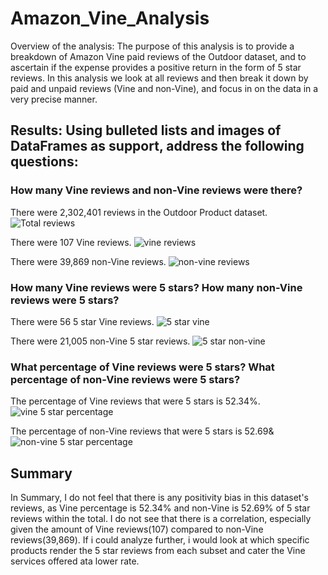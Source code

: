 # Amazon_Vine_Analysis

Overview of the analysis: The purpose of this analysis is to provide a breakdown of Amazon Vine paid reviews of the Outdoor dataset, and to ascertain if the expense provides a positive return in the form of 5 star reviews. In this analysis we look at all reviews and then break it down by paid and unpaid reviews (Vine and non-Vine), and focus in on the data in a very precise manner.


## Results: Using bulleted lists and images of DataFrames as support, address the following questions:
### How many Vine reviews and non-Vine reviews were there?

There were 2,302,401 reviews in the Outdoor Product dataset.
![Total reviews](https://user-images.githubusercontent.com/85216568/141704527-6958f443-92d1-4a3b-bf38-0dd73ff02fc4.PNG)

There were 107 Vine reviews.
![vine reviews](https://user-images.githubusercontent.com/85216568/141704744-30025530-2c13-4f94-afdf-6073a14bedf2.PNG)

There were 39,869 non-Vine reviews.
![non-vine reviews](https://user-images.githubusercontent.com/85216568/141704755-13180e21-ac9f-4c98-81b8-14858e820d67.PNG)


### How many Vine reviews were 5 stars? How many non-Vine reviews were 5 stars?

There were 56 5 star Vine reviews.
![5 star vine](https://user-images.githubusercontent.com/85216568/141704590-14976995-a5e1-4922-bb47-afdb3ea5aae9.PNG)

There were 21,005 non-Vine 5 star reviews.
![5 star non-vine](https://user-images.githubusercontent.com/85216568/141704702-e6cdbfb4-1c00-483f-a47d-0ae3a199dd33.PNG)


### What percentage of Vine reviews were 5 stars? What percentage of non-Vine reviews were 5 stars?

The percentage of Vine reviews that were 5 stars is 52.34%.
![vine 5 star percentage](https://user-images.githubusercontent.com/85216568/141704786-60ebae4a-4e1e-4d8e-9a13-34907ccc80df.PNG)

The percentage of non-Vine reviews that were 5 stars is 52.69&
![non-vine 5 star percentage](https://user-images.githubusercontent.com/85216568/141704815-aaa6adcd-7e2d-4cf6-a714-109b4741e2c3.PNG)

## Summary
In Summary, I do not feel that there is any positivity bias in this dataset's reviews, as Vine percentage is 52.34% and non-Vine is 52.69% of 5 star reviews within the total. I do not see that there is a correlation, especially given the amount of Vine reviews(107) compared to non-Vine reviews(39,869). If i could analyze further, i would look at which specific products render the 5 star reviews from each subset and cater the Vine services offered ata lower rate.
